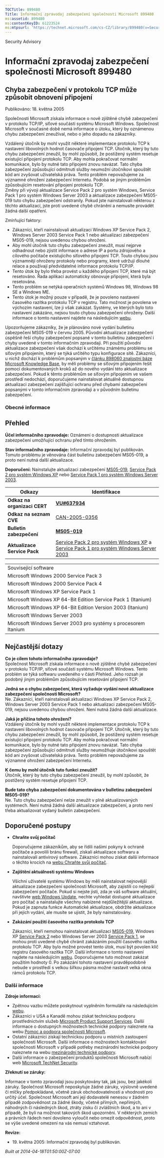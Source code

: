 ```yaml
---
TOCTitle: 899480
Title: Informační zpravodaj zabezpečení společnosti Microsoft 899480
ms:assetid: 899480
ms:contentKeyID: 61223524
ms:mtpsurl: 'https://technet.microsoft.com/cs-CZ/library/899480(v=Security.10)'
---
```


Security Advisory

Informační zpravodaj zabezpečení společnosti Microsoft 899480
=============================================================

Chyba zabezpečení v protokolu TCP může způsobit obnovení připojení
------------------------------------------------------------------

Publikováno: 18. května 2005

Společnosti Microsoft získala informace o nově zjištěné chybě zabezpečení v protokolu TCP/IP, síťové součásti systému Microsoft Windows. Společnost Microsoft v současné době nemá informace o útoku, který by oznámenou chybu zabezpečení zneužíval, nebo o jeho dopadu na zákazníky.

Vzdálený útočník by mohl využít některé implementace protokolu TCP k nastavení libovolných hodnot časovače připojení TCP. Útočník, který by tuto chybu zabezpečení zneužil, by mohl způsobit, že postižený systém resetuje existující připojení protokolu TCP. Aby mohla pokračovat normální komunikace, bylo by nutné tato připojení znovu navázat. Tato chyba zabezpečení způsobující odmítnutí služby neumožní útočníkovi spouštět kód ani zvyšovat uživatelská práva. Tento problém nepovažujeme za významné ohrožení zabezpečení Internetu. Podobá se jiným problémům způsobujícím resetování připojení protokolu TCP.  
Změny při vývoji aktualizace Service Pack 2 pro systém Windows, Service Pack 1 pro systém Windows Server 2003 a aktualizace zabezpečení MS05-019 tuto chybu zabezpečení odstranily. Pokud jste nainstalovali některou z těchto aktualizací, jste proti uvedené chybě chráněni a nemusíte provádět žádná další opatření.

Zmírňující faktory:

-   Zákazníci, kteří nainstalovali aktualizaci Windows XP Service Pack 2, Windows Server 2003 Service Pack 1 nebo aktualizaci zabezpečení MS05-019, nejsou uvedenou chybou ohroženi.
-   Aby mohl útočník tuto chybu zabezpečení zneužít, musí nejprve odhadnout nebo zjistit informace o adrese IP a portu zdrojového a cílového počítače existujícího síťového připojení TCP. Touto chybou jsou významněji ohroženy protokoly nebo programy, které udržují dlouhé relace a používají předvídatelné informace protokolu TCP/IP.
-   Tento útok by bylo třeba provést u každého připojení TCP, které má být resetováno. Řada aplikací automaticky obnovuje připojení, která byla resetována.
-   Tento problém se netýká operačních systémů Windows 98, Windows 98 SE a Windows ME.
-   Tento útok je možný pouze v případě, že je povoleno nastavení časového razítka protokolu TCP v registru. Tato možnost je povolena ve výchozím nastavení, lze ji však zakázat. Systémy, ve kterých bylo toto nastavení zakázáno, nejsou touto chybou zabezpečení ohroženy. Další informace o tomto nastavení najdete na následujícím [webu](http://www.microsoft.com/resources/documentation/windows/2000/server/reskit/en-us/regentry/58800.asp).

Upozorňujeme zákazníky, že je plánováno nové vydání bulletinu zabezpečení MS05-019 v červnu 2005. Původní aktualizace zabezpečení úspěšně řeší chyby zabezpečení popsané v tomto bulletinu zabezpečení i chyby uvedené v tomto informačním zpravodaji. Při použití původní aktualizace zabezpečení však dochází k určitému známému problému se síťovým připojením, který se týká určitého typu konfigurace sítě. Zákazníci, u nichž dochází k problémům popsaným v [článku 898060 znalostní báze Microsoft Knowledge Base](http://support.microsoft.com/kb/898060/cs), by měli problémy se síťovým připojením řešit pomocí dokumentovaných kroků až do nového vydání této aktualizace zabezpečení. Pokud k těmto problémům se síťovým připojením ve vašem prostředí nedochází, doporučujeme nainstalovat aktuálně dostupnou aktualizaci zabezpečení zajišťující ochranu před chybami zabezpečení popsanými v tomto informačním zpravodaji a v původním bulletinu zabezpečení.

### Obecné informace

Přehled
-------


**Účel informačního zpravodaje:** Oznámení o dostupnosti aktualizace zabezpečení umožňující ochranu před tímto ohrožením.

**Stav informačního zpravodaje:** Informační zpravodaj byl publikován. Tomuto problému je věnována část bulletinu zabezpečení MS05-019, a proto není nutná další aktualizace.

**Doporučení:** Nainstalujte aktualizaci zabezpečení [MS05-019](http://technet.microsoft.com/security/bulletin/ms05_019), [Service Pack 2 pro systém Windows XP](http://www.microsoft.com/cze/windows/xp/sp2/default.mspx) nebo [Service Pack 1 pro systém Windows Server 2003](http://www.microsoft.com/cze/windowsserver2003/downloads/servicepacks/sp1/default.mspx).

| Odkazy                       | Identifikace                                                                                                                                                                                                                               |
|------------------------------|--------------------------------------------------------------------------------------------------------------------------------------------------------------------------------------------------------------------------------------------|
| **Odkaz na organizaci CERT** | [**VU\#637934**](http://www.kb.cert.org/vuls/id/637934)                                                                                                                                                                                    |
| **Odkaz na seznam CVE**      | [CAN-2005-0356](http://www.cve.mitre.org/cgi-bin/cvename.cgi?name=can-2005-0356)                                                                                                                                                           |
| **Bulletin zabezpečení**     | [**MS05-019**](http://technet.microsoft.com/security/bulletin/ms05_019)                                                                                                                                                                    |
| **Aktualizace Service Pack** | [Service Pack 2 pro systém Windows XP](http://www.microsoft.com/cze/windows/xp/sp2/default.mspx) a [Service Pack 1 pro systém Windows Server 2003](http://www.microsoft.com/cze/windowsserver2003/downloads/servicepacks/sp1/default.mspx) |

|                                                                |
|----------------------------------------------------------------|
| Související software                                           |
| Microsoft Windows 2000 Service Pack 3                          |
| Microsoft Windows 2000 Service Pack 4                          |
| Microsoft Windows XP Service Pack 1                            |
| Microsoft Windows XP 64-Bit Edition Service Pack 1 (Itanium)   |
| Microsoft Windows XP 64-Bit Edition Version 2003 (Itanium)     |
| Microsoft Windows Server 2003                                  |
| Microsoft Windows Server 2003 pro systémy s procesorem Itanium |

Nejčastější dotazy
------------------


**Co je cílem tohoto informačního zpravodaje?**  
Společnost Microsoft získala informace o nově zjištěné chybě zabezpečení v protokolu TCP/IP, síťové součásti systému Microsoft Windows. Tento problém se týká softwaru uvedeného v části Přehled. Jeho rozsah je podobný jiným problémům způsobujícím resetování připojení TCP.

**Jedná se o chybu zabezpečení, která vyžaduje vydání nové aktualizace zabezpečení společnosti Microsoft?**  
Ne. Zákazníci, kteří nainstalovali aktualizaci Windows XP Service Pack 2, Windows Server 2003 Service Pack 1 nebo aktualizaci zabezpečení MS05-019, nejsou uvedenou chybou ohroženi. Není nutná žádná další aktualizace.

**Jaká je příčina tohoto ohrožení?**  
Vzdálený útočník by mohl využít některé implementace protokolu TCP k nastavení libovolných hodnot časovače připojení TCP. Útočník, který by tuto chybu zabezpečení zneužil, by mohl způsobit, že postižený systém resetuje existující připojení protokolu TCP. Aby mohla pokračovat normální komunikace, bylo by nutné tato připojení znovu navázat. Tato chyba zabezpečení způsobující odmítnutí služby neumožňuje útočníkovi spouštět kód ani zvyšovat uživatelská práva. Tento problém nepovažujeme za významné ohrožení zabezpečení Internetu.

**K čemu by mohl útočník tuto funkci zneužít?**  
Útočník, který by tuto chybu zabezpečení zneužil, by mohl způsobit, že postižený systém resetuje připojení TCP.

**Bude tato chyba zabezpečení dokumentována v bulletinu zabezpečení MS05-019?**  
Ne. Tuto chybu zabezpečení nelze zneužít v plně aktualizovaných systémech. Není nutná žádná další aktualizace zabezpečení, a proto není třeba aktualizovat vydaný bulletin zabezpečení.

Doporučené postupy
------------------


-   **Chraňte svůj počítač**

    Doporučujeme zákazníkům, aby se řídili našimi pokyny k ochraně počítače a povolili bránu firewall, získali aktualizace softwaru a nainstalovali antivirový software. Zákazníci mohou získat další informace o těchto krocích na [webu Chraňte svůj počítač](http://www.microsoft.com/cze/security/protect).

-   **Zajištění aktuálnosti systému Windows**

    Všichni uživatelé systému Windows by měli nainstalovat nejnovější aktualizace zabezpečení společnosti Microsoft, aby zajistili co nejlepší zabezpečení počítače. Pokud si nejste jisti, zda je váš software aktuální, navštivte [web Windows Update](http://update.microsoft.com/microsoftupdate//), nechte vyhledat dostupné aktualizace pro počítač a nainstalujte všechny nabízené nejdůležitější aktualizace. Pokud je zapnuta funkce Automatické aktualizace, obdržíte aktualizace při jejich vydání, ale musíte se ujistit, že byly nainstalovány.

-   **Zakázání použití časového razítka protokolu TCP**

    Zákazníci, kteří nemohou nainstalovat aktualizaci [MS05-019](http://technet.microsoft.com/security/bulletin/ms05_019), Windows XP [Service Pack 2](http://www.microsoft.com/cze/windows/xp/sp2/default.mspx) nebo Windows Server 2003 [Service Pack 1](http://www.microsoft.com/cze/windowsserver2003/downloads/servicepacks/sp1/default.mspx), se mohou proti uvedené chybě chránit zakázáním použití časového razítka protokolu TCP. Aby bylo možné provést tento útok, musí být povolen klíč registru časového razítka TCP. Další informace o tomto nastavení najdete na následujícím [webu](http://www.microsoft.com/resources/documentation/windows/2000/server/reskit/en-us/regentry/58800.asp). Doporučujeme tuto možnost zakázat použitím hodnoty 0. Po zakázání tohoto nastavení pravděpodobně nebude v prostředí s velkou šířkou pásma možné nastavit velká okna rámců protokolu TCP.

### Další informace

**Zdroje informací:**

-   Zpětnou vazbu můžete poskytnout vyplněním formuláře na následujícím [webu](https://support.microsoft.com/common/survey.aspx?scid=sw;en;1257&amp;showpage=1&amp;ws=technet&amp;sd=tech).
-   Zákazníci v USA a Kanadě mohou získat technickou podporu prostřednictvím služeb [Microsoft Product Support Services](http://go.microsoft.com/fwlink/?linkid=21131). Další informace o dostupných možnostech technické podpory naleznete na webu [Pomoc a podpora společnosti Microsoft](http://support.microsoft.com/?ln=cs).
-   Ostatní zákazníci získají technickou podporu u místních zastoupení společnosti Microsoft. Další informace o možnostech kontaktování společnosti Microsoft v případě potřeby mezinárodní technické podpory naleznete na webu [mezinárodní technické podpory](http://go.microsoft.com/fwlink/?linkid=21155).
-   Další informace o zabezpečení produktů společnosti Microsoft nabízí web [Microsoft TechNet Security](http://www.microsoft.com/cze/technet/security/).

**Zřeknutí se záruky:**

Informace v tomto zpravodaji jsou poskytovány tak, jak jsou, bez jakékoli záruky. Společnost Microsoft neposkytuje žádné záruky, výslovně uvedené či mlčky předpokládané, včetně záruk obchodovatelnosti a vhodnosti pro určitý účel. Společnost Microsoft ani její dodavatelé nenesou v žádném případě zodpovědnost za žádné škody, včetně přímých, nepřímých, náhodných či následných škod, ztráty zisku či zvláštních škod, a to ani v případě, že byli na možnost takových škod upozorněni. V některých zemích a právních řádech není dovoleno vyloučit nebo omezit odpovědnost, proto se výše uvedené omezení na vás nemusí vztahovat.

**Revize:**

-   <p>19. května 2005: Informační zpravodaj byl publikován.</p>

*Built at 2014-04-18T01:50:00Z-07:00*
